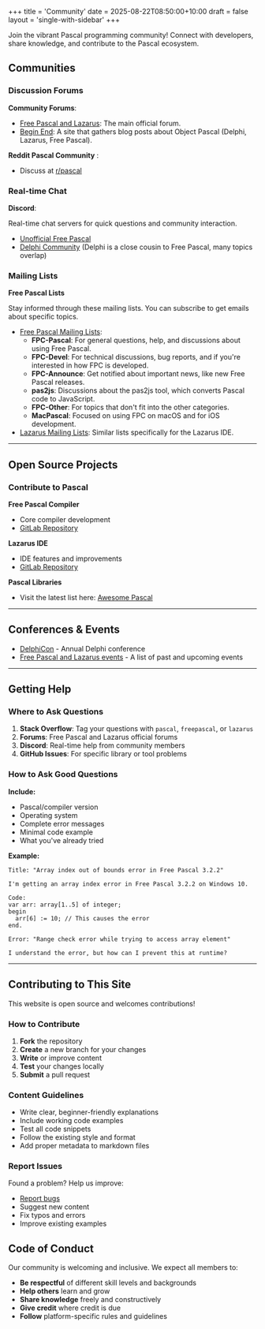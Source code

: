 +++
title = 'Community'
date = 2025-08-22T08:50:00+10:00
draft = false
layout = 'single-with-sidebar'
+++


Join the vibrant Pascal programming community! Connect with developers, share knowledge, and contribute to the Pascal ecosystem.

## Communities

### Discussion Forums

**Community Forums**: 

-   [Free Pascal and Lazarus](https://forum.lazarus.freepascal.org/index.php): The main official forum.
-   [Begin End](https://www.beginend.net/): A site that gathers blog posts about Object Pascal (Delphi, Lazarus, Free Pascal).

**Reddit Pascal Community** :

- Discuss at [r/pascal](https://reddit.com/r/pascal)

### Real-time Chat

**Discord**: 

Real-time chat servers for quick questions and community interaction.

-   [Unofficial Free Pascal](https://discord.com/invite/GPFyAc2UJ2)
-   [Delphi Community](https://delphi-community.com/) (Delphi is a close cousin to Free Pascal, many topics overlap)

### Mailing Lists

**Free Pascal Lists**

Stay informed through these mailing lists. You can subscribe to get emails about specific topics.

-   [Free Pascal Mailing Lists](https://lists.freepascal.org/mailman/listinfo):
    -   **FPC-Pascal**: For general questions, help, and discussions about using Free Pascal.
    -   **FPC-Devel**: For technical discussions, bug reports, and if you're interested in how FPC is developed.
    -   **FPC-Announce**: Get notified about important news, like new Free Pascal releases.
    -   **pas2js**: Discussions about the pas2js tool, which converts Pascal code to JavaScript.
    -   **FPC-Other**: For topics that don't fit into the other categories.
    -   **MacPascal**: Focused on using FPC on macOS and for iOS development.
-   [Lazarus Mailing Lists](https://lists.lazarus-ide.org/listinfo): Similar lists specifically for the Lazarus IDE.

---

## Open Source Projects

### Contribute to Pascal

**Free Pascal Compiler**
- Core compiler development
- [GitLab Repository](https://gitlab.com/freepascal.org/fpc)

**Lazarus IDE**
- IDE features and improvements
- [GitLab Repository](https://gitlab.com/freepascal.org/lazarus)

**Pascal Libraries**
- Visit the latest list here: [Awesome Pascal](https://github.com/Fr0sT-Brutal/awesome-pascal)

---


## Conferences & Events

- [DelphiCon](https://delphicon.embarcadero.com/) - Annual Delphi conference
- [Free Pascal and Lazarus events](https://wiki.freepascal.org/Conferences_and_Events) - A list of past and upcoming events

---

## Getting Help

### Where to Ask Questions

1. **Stack Overflow**: Tag your questions with `pascal`, `freepascal`, or `lazarus`
2. **Forums**: Free Pascal and Lazarus official forums
3. **Discord**: Real-time help from community members
4. **GitHub Issues**: For specific library or tool problems

### How to Ask Good Questions

**Include:**

- Pascal/compiler version
- Operating system
- Complete error messages
- Minimal code example
- What you've already tried

**Example:**

```
Title: "Array index out of bounds error in Free Pascal 3.2.2"

I'm getting an array index error in Free Pascal 3.2.2 on Windows 10.

Code:
var arr: array[1..5] of integer;
begin
  arr[6] := 10; // This causes the error
end.

Error: "Range check error while trying to access array element"

I understand the error, but how can I prevent this at runtime?
```

---

## Contributing to This Site

This website is open source and welcomes contributions!

### How to Contribute

1. **Fork** the repository
2. **Create** a new branch for your changes
3. **Write** or improve content
4. **Test** your changes locally
5. **Submit** a pull request

### Content Guidelines

- Write clear, beginner-friendly explanations
- Include working code examples
- Test all code snippets
- Follow the existing style and format
- Add proper metadata to markdown files

### Report Issues

Found a problem? Help us improve:

- [Report bugs](https://github.com/ObjectPascal-Community/ObjectPascal-Community.github.io/issues)
- Suggest new content
- Fix typos and errors
- Improve existing examples

## Code of Conduct

Our community is welcoming and inclusive. We expect all members to:

- **Be respectful** of different skill levels and backgrounds
- **Help others** learn and grow
- **Share knowledge** freely and constructively
- **Give credit** where credit is due
- **Follow** platform-specific rules and guidelines
